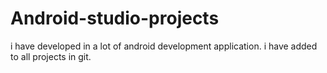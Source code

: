# Android-studio-projects
i have developed in a lot of android development application.
i have added to all projects in git. 
